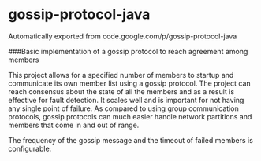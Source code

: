 # gossip-protocol-java
Automatically exported from code.google.com/p/gossip-protocol-java


###Basic implementation of a gossip protocol to reach agreement among members

This project allows for a specified number of members to startup and communicate its own member list using a gossip protocol. The project can reach consensus about the state of all the members and as a result is effective for fault detection. It scales well and is important for not having any single point of failure. As compared to using group communication protocols, gossip protocols can much easier handle network partitions and members that come in and out of range.

The frequency of the gossip message and the timeout of failed members is configurable.
